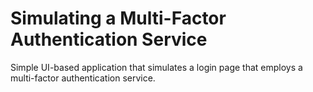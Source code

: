# Simulating a Multi-Factor Authentication Service
Simple UI-based application that simulates a login page that employs a multi-factor authentication service.
